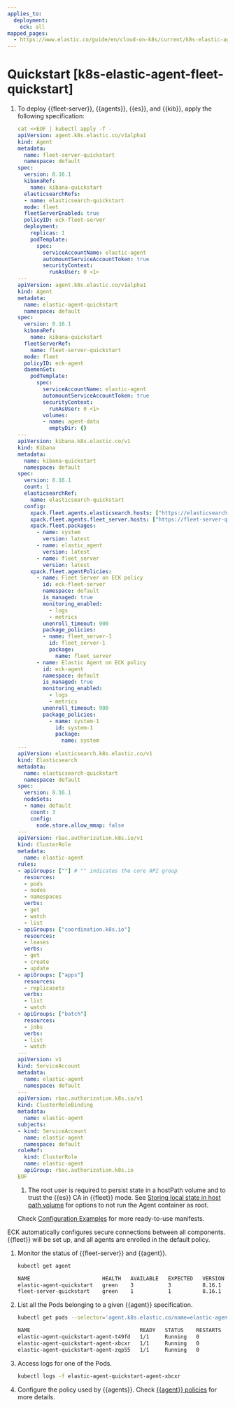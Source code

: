 ```yaml
---
applies_to:
  deployment:
    eck: all
mapped_pages:
  - https://www.elastic.co/guide/en/cloud-on-k8s/current/k8s-elastic-agent-fleet-quickstart.html
---
```


# Quickstart [k8s-elastic-agent-fleet-quickstart]

1. To deploy {{fleet-server}}, {{agents}}, {{es}}, and {{kib}}, apply the following specification:

    ```yaml
    cat <<EOF | kubectl apply -f -
    apiVersion: agent.k8s.elastic.co/v1alpha1
    kind: Agent
    metadata:
      name: fleet-server-quickstart
      namespace: default
    spec:
      version: 8.16.1
      kibanaRef:
        name: kibana-quickstart
      elasticsearchRefs:
      - name: elasticsearch-quickstart
      mode: fleet
      fleetServerEnabled: true
      policyID: eck-fleet-server
      deployment:
        replicas: 1
        podTemplate:
          spec:
            serviceAccountName: elastic-agent
            automountServiceAccountToken: true
            securityContext:
              runAsUser: 0 <1>
    ---
    apiVersion: agent.k8s.elastic.co/v1alpha1
    kind: Agent
    metadata:
      name: elastic-agent-quickstart
      namespace: default
    spec:
      version: 8.16.1
      kibanaRef:
        name: kibana-quickstart
      fleetServerRef:
        name: fleet-server-quickstart
      mode: fleet
      policyID: eck-agent
      daemonSet:
        podTemplate:
          spec:
            serviceAccountName: elastic-agent
            automountServiceAccountToken: true
            securityContext:
              runAsUser: 0 <1>
            volumes:
            - name: agent-data
              emptyDir: {}
    ---
    apiVersion: kibana.k8s.elastic.co/v1
    kind: Kibana
    metadata:
      name: kibana-quickstart
      namespace: default
    spec:
      version: 8.16.1
      count: 1
      elasticsearchRef:
        name: elasticsearch-quickstart
      config:
        xpack.fleet.agents.elasticsearch.hosts: ["https://elasticsearch-quickstart-es-http.default.svc:9200"]
        xpack.fleet.agents.fleet_server.hosts: ["https://fleet-server-quickstart-agent-http.default.svc:8220"]
        xpack.fleet.packages:
          - name: system
            version: latest
          - name: elastic_agent
            version: latest
          - name: fleet_server
            version: latest
        xpack.fleet.agentPolicies:
          - name: Fleet Server on ECK policy
            id: eck-fleet-server
            namespace: default
            is_managed: true
            monitoring_enabled:
              - logs
              - metrics
            unenroll_timeout: 900
            package_policies:
            - name: fleet_server-1
              id: fleet_server-1
              package:
                name: fleet_server
          - name: Elastic Agent on ECK policy
            id: eck-agent
            namespace: default
            is_managed: true
            monitoring_enabled:
              - logs
              - metrics
            unenroll_timeout: 900
            package_policies:
              - name: system-1
                id: system-1
                package:
                  name: system
    ---
    apiVersion: elasticsearch.k8s.elastic.co/v1
    kind: Elasticsearch
    metadata:
      name: elasticsearch-quickstart
      namespace: default
    spec:
      version: 8.16.1
      nodeSets:
      - name: default
        count: 3
        config:
          node.store.allow_mmap: false
    ---
    apiVersion: rbac.authorization.k8s.io/v1
    kind: ClusterRole
    metadata:
      name: elastic-agent
    rules:
    - apiGroups: [""] # "" indicates the core API group
      resources:
      - pods
      - nodes
      - namespaces
      verbs:
      - get
      - watch
      - list
    - apiGroups: ["coordination.k8s.io"]
      resources:
      - leases
      verbs:
      - get
      - create
      - update
    - apiGroups: ["apps"]
      resources:
      - replicasets
      verbs:
      - list
      - watch
    - apiGroups: ["batch"]
      resources:
      - jobs
      verbs:
      - list
      - watch
    ---
    apiVersion: v1
    kind: ServiceAccount
    metadata:
      name: elastic-agent
      namespace: default
    ---
    apiVersion: rbac.authorization.k8s.io/v1
    kind: ClusterRoleBinding
    metadata:
      name: elastic-agent
    subjects:
    - kind: ServiceAccount
      name: elastic-agent
      namespace: default
    roleRef:
      kind: ClusterRole
      name: elastic-agent
      apiGroup: rbac.authorization.k8s.io
    EOF
    ```

    1. The root user is required to persist state in a hostPath volume and to trust the {{es}} CA in {{fleet}} mode. See [Storing local state in host path volume](configuration-examples-standalone.md#k8s_storing_local_state_in_host_path_volume) for options to not run the Agent container as root.


    Check [Configuration Examples](configuration-examples-fleet.md) for more ready-to-use manifests.


ECK automatically configures secure connections between all components. {{fleet}} will be set up, and all agents are enrolled in the default policy.

1. Monitor the status of {{fleet-server}} and {{agent}}.

    ```sh
    kubectl get agent
    ```

    ```sh
    NAME                       HEALTH   AVAILABLE   EXPECTED   VERSION      AGE
    elastic-agent-quickstart   green    3           3          8.16.1    14s
    fleet-server-quickstart    green    1           1          8.16.1    19s
    ```

2. List all the Pods belonging to a given {{agent}} specification.

    ```sh
    kubectl get pods --selector='agent.k8s.elastic.co/name=elastic-agent-quickstart'
    ```

    ```sh
    NAME                                   READY   STATUS    RESTARTS   AGE
    elastic-agent-quickstart-agent-t49fd   1/1     Running   0          54s
    elastic-agent-quickstart-agent-xbcxr   1/1     Running   0          54s
    elastic-agent-quickstart-agent-zqp55   1/1     Running   0          54s
    ```

3. Access logs for one of the Pods.

    ```sh
    kubectl logs -f elastic-agent-quickstart-agent-xbcxr
    ```

4. Configure the policy used by {{agents}}. Check [{{agent}} policies](/reference/ingestion-tools/fleet/agent-policy.md) for more details.

